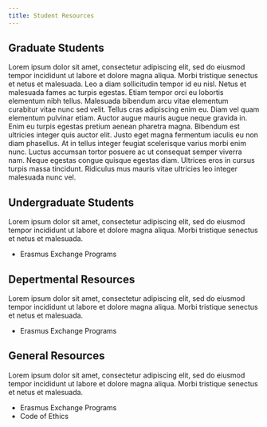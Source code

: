 ```yaml
---
title: Student Resources
---
```

 
 
## Graduate Students

Lorem ipsum dolor sit amet, consectetur adipiscing elit, sed do eiusmod tempor incididunt ut labore et dolore magna aliqua. Morbi tristique senectus et netus et malesuada. Leo a diam sollicitudin tempor id eu nisl. Netus et malesuada fames ac turpis egestas. Etiam tempor orci eu lobortis elementum nibh tellus. Malesuada bibendum arcu vitae elementum curabitur vitae nunc sed velit. Tellus cras adipiscing enim eu. Diam vel quam elementum pulvinar etiam. Auctor augue mauris augue neque gravida in. Enim eu turpis egestas pretium aenean pharetra magna. Bibendum est ultricies integer quis auctor elit. Justo eget magna fermentum iaculis eu non diam phasellus. At in tellus integer feugiat scelerisque varius morbi enim nunc. Luctus accumsan tortor posuere ac ut consequat semper viverra nam. Neque egestas congue quisque egestas diam. Ultrices eros in cursus turpis massa tincidunt. Ridiculus mus mauris vitae ultricies leo integer malesuada nunc vel.

## Undergraduate Students

Lorem ipsum dolor sit amet, consectetur adipiscing elit, sed do eiusmod tempor incididunt ut labore et dolore magna aliqua. Morbi tristique senectus et netus et malesuada.

* Erasmus Exchange Programs

## Depertmental Resources

Lorem ipsum dolor sit amet, consectetur adipiscing elit, sed do eiusmod tempor incididunt ut labore et dolore magna aliqua. Morbi tristique senectus et netus et malesuada.

* Erasmus Exchange Programs

## General Resources

Lorem ipsum dolor sit amet, consectetur adipiscing elit, sed do eiusmod tempor incididunt ut labore et dolore magna aliqua. Morbi tristique senectus et netus et malesuada.

* Erasmus Exchange Programs
* Code of Ethics
